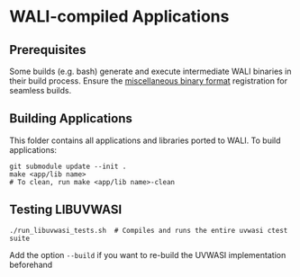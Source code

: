 # WALI-compiled Applications

## Prerequisites

Some builds (e.g. bash) generate and execute intermediate WALI binaries in their
build process. 
Ensure the [miscellaneous binary format](https://github.com/arjunr2/WALI/tree/main?tab=readme-ov-file#miscellaneous) registration for seamless builds.

## Building Applications

This folder contains all applications and libraries ported to WALI. To build applications:
```shell
git submodule update --init .
make <app/lib name>
# To clean, run make <app/lib name>-clean
```


## Testing LIBUVWASI
```shell
./run_libuvwasi_tests.sh  # Compiles and runs the entire uvwasi ctest suite
```

Add the option `--build` if you want to re-build the UVWASI implementation beforehand
